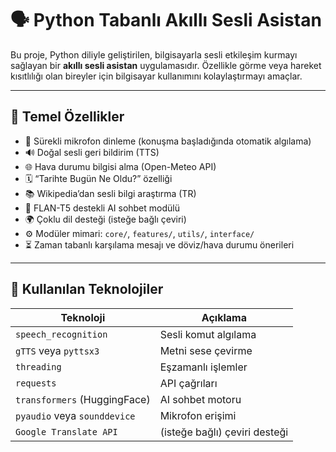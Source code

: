 # 🗣️ Python Tabanlı Akıllı Sesli Asistan

Bu proje, Python diliyle geliştirilen, bilgisayarla sesli etkileşim kurmayı sağlayan bir **akıllı sesli asistan** uygulamasıdır. Özellikle görme veya hareket kısıtlılığı olan bireyler için bilgisayar kullanımını kolaylaştırmayı amaçlar.

---

## 🎯 Temel Özellikler

- 🎤 Sürekli mikrofon dinleme (konuşma başladığında otomatik algılama)
- 🔊 Doğal sesli geri bildirim (TTS)
- 🌐 Hava durumu bilgisi alma (Open-Meteo API)
- 🗓️ “Tarihte Bugün Ne Oldu?” özelliği
- 📚 Wikipedia’dan sesli bilgi araştırma (TR)
- 💬 FLAN-T5 destekli AI sohbet modülü
- 🌍 Çoklu dil desteği (isteğe bağlı çeviri)
- ⚙️ Modüler mimari: `core/`, `features/`, `utils/`, `interface/`
- ⏳ Zaman tabanlı karşılama mesajı ve döviz/hava durumu önerileri

---

## 🧠 Kullanılan Teknolojiler

| Teknoloji | Açıklama |
|----------|----------|
| `speech_recognition` | Sesli komut algılama |
| `gTTS` veya `pyttsx3` | Metni sese çevirme |
| `threading` | Eşzamanlı işlemler |
| `requests` | API çağrıları |
| `transformers` (HuggingFace) | AI sohbet motoru |
| `pyaudio` veya `sounddevice` | Mikrofon erişimi |
| `Google Translate API` | (isteğe bağlı) çeviri desteği |
